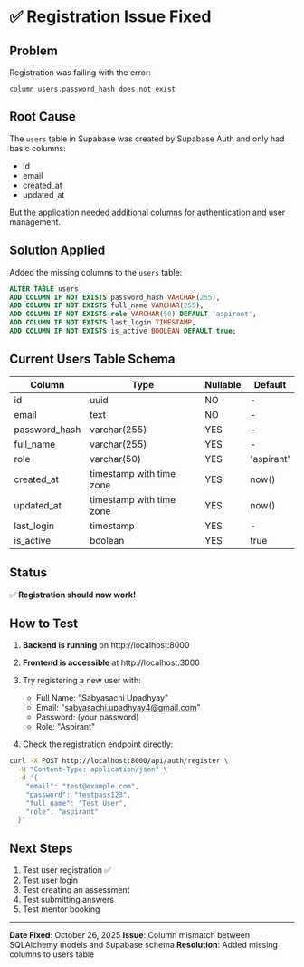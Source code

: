 # ✅ Registration Issue Fixed

## Problem
Registration was failing with the error:
```
column users.password_hash does not exist
```

## Root Cause
The `users` table in Supabase was created by Supabase Auth and only had basic columns:
- id
- email
- created_at
- updated_at

But the application needed additional columns for authentication and user management.

## Solution Applied
Added the missing columns to the `users` table:

```sql
ALTER TABLE users 
ADD COLUMN IF NOT EXISTS password_hash VARCHAR(255),
ADD COLUMN IF NOT EXISTS full_name VARCHAR(255),
ADD COLUMN IF NOT EXISTS role VARCHAR(50) DEFAULT 'aspirant',
ADD COLUMN IF NOT EXISTS last_login TIMESTAMP,
ADD COLUMN IF NOT EXISTS is_active BOOLEAN DEFAULT true;
```

## Current Users Table Schema

| Column | Type | Nullable | Default |
|--------|------|----------|---------|
| id | uuid | NO | - |
| email | text | NO | - |
| password_hash | varchar(255) | YES | - |
| full_name | varchar(255) | YES | - |
| role | varchar(50) | YES | 'aspirant' |
| created_at | timestamp with time zone | YES | now() |
| updated_at | timestamp with time zone | YES | now() |
| last_login | timestamp | YES | - |
| is_active | boolean | YES | true |

## Status
✅ **Registration should now work!**

## How to Test

1. **Backend is running** on http://localhost:8000
2. **Frontend is accessible** at http://localhost:3000
3. Try registering a new user with:
   - Full Name: "Sabyasachi Upadhyay"
   - Email: "sabyasachi.upadhyay4@gmail.com"
   - Password: (your password)
   - Role: "Aspirant"

4. Check the registration endpoint directly:
```bash
curl -X POST http://localhost:8000/api/auth/register \
  -H "Content-Type: application/json" \
  -d '{
    "email": "test@example.com",
    "password": "testpass123",
    "full_name": "Test User",
    "role": "aspirant"
  }'
```

## Next Steps
1. Test user registration ✅
2. Test user login
3. Test creating an assessment
4. Test submitting answers
5. Test mentor booking

---

**Date Fixed**: October 26, 2025
**Issue**: Column mismatch between SQLAlchemy models and Supabase schema
**Resolution**: Added missing columns to users table

